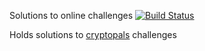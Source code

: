 Solutions to online challenges [![Build Status](https://travis-ci.com/Projjol/solutions.svg?branch=master)](https://travis-ci.com/Projjol/solutions)

Holds solutions to [cryptopals](http://cryptopals.com/) challenges
